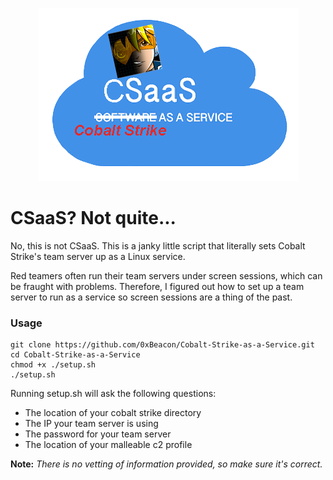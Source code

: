 
<p align="center">
  <img src="CSaaS.png">
</p>

# CSaaS?  Not quite...

No, this is not CSaaS.  This is a janky little script that literally sets Cobalt Strike's team server up as a Linux service.

Red teamers often run their team servers under screen sessions, which can be fraught with problems. Therefore, I figured out how to set up a team server to run as a service so screen sessions are a thing of the past.


### Usage

```
git clone https://github.com/0xBeacon/Cobalt-Strike-as-a-Service.git
cd Cobalt-Strike-as-a-Service
chmod +x ./setup.sh 
./setup.sh
```

Running setup.sh will ask the following questions: 

- The location of your cobalt strike directory
- The IP your team server is using
- The password for your team server
- The location of your malleable c2 profile

**Note:** _There is no vetting of information provided, so make sure it's correct._





